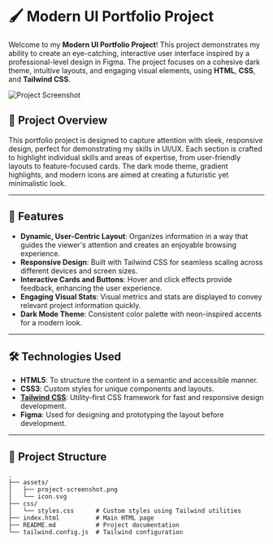 # 🖌️ Modern UI Portfolio Project

Welcome to my **Modern UI Portfolio Project**! This project demonstrates my ability to create an eye-catching, interactive user interface inspired by a professional-level design in Figma. The project focuses on a cohesive dark theme, intuitive layouts, and engaging visual elements, using **HTML**, **CSS**, and **Tailwind CSS**.

![Project Screenshot](./https://bentogrids.com/cdn-cgi/image/width=1024,metadata=none,fit=scale-down,format=auto/https://s.bentogrids.com/cm188k4jz000012uokwhjvdac.png)

## 🎨 Project Overview

This portfolio project is designed to capture attention with sleek, responsive design, perfect for demonstrating my skills in UI/UX. Each section is crafted to highlight individual skills and areas of expertise, from user-friendly layouts to feature-focused cards. The dark mode theme, gradient highlights, and modern icons are aimed at creating a futuristic yet minimalistic look.

---

## 🚀 Features

- **Dynamic, User-Centric Layout**: Organizes information in a way that guides the viewer's attention and creates an enjoyable browsing experience.
- **Responsive Design**: Built with Tailwind CSS for seamless scaling across different devices and screen sizes.
- **Interactive Cards and Buttons**: Hover and click effects provide feedback, enhancing the user experience.
- **Engaging Visual Stats**: Visual metrics and stats are displayed to convey relevant project information quickly.
- **Dark Mode Theme**: Consistent color palette with neon-inspired accents for a modern look.

---

## 🛠️ Technologies Used

- **HTML5**: To structure the content in a semantic and accessible manner.
- **CSS3**: Custom styles for unique components and layouts.
- **[Tailwind CSS](https://tailwindcss.com/)**: Utility-first CSS framework for fast and responsive design development.
- **Figma**: Used for designing and prototyping the layout before development.

---

## 📁 Project Structure

```plaintext
.
├── assets/
│   ├── project-screenshot.png
│   └── icon.svg
├── css/
│   └── styles.css      # Custom styles using Tailwind utilities
├── index.html          # Main HTML page
├── README.md           # Project documentation
└── tailwind.config.js  # Tailwind configuration
